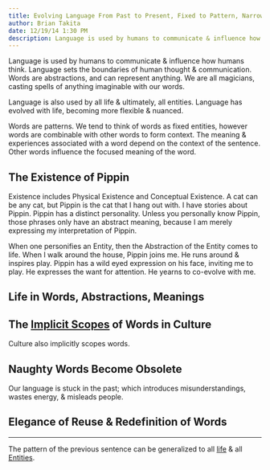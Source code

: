 ```yaml
---
title: Evolving Language From Past to Present, Fixed to Pattern, Narrow to Broad
author: Brian Takita
date: 12/19/14 1:30 PM
description: Language is used by humans to communicate & influence how humans think. Words set the boundaries of human thought & communication. Words are abstractions, and can represent anything. We are all magicians, casting spells of anything imaginable with our words. Language is also used by all life & ultimately, all entities. Language has evolved with life, becoming more flexible & nuanced.
---
```


Language is used by humans to communicate & influence how humans think. Language sets the boundaries of human thought & communication. Words are abstractions, and can represent anything. We are all magicians, casting spells of anything imaginable with our words.

Language is also used by all life & ultimately, all entities. Language has evolved with life, becoming more flexible & nuanced.

Words are patterns. We tend to think of words as fixed entities, however words are combinable with other words to form context. The meaning & experiences associated with a word depend on the context of the sentence. Other words influence the focused meaning of the word.

## The Existence of Pippin

Existence includes Physical Existence and Conceptual Existence. A cat can be any cat, but Pippin is the cat that I hang out with. I have stories about Pippin. Pippin has a distinct personality. Unless you personally know Pippin, those phrases only have an abstract meaning, because I am merely expressing my interpretation of Pippin.

When one personifies an Entity, then the Abstraction of the Entity comes to life. When I walk around the house, Pippin joins me. He runs around & inspires play. Pippin has a wild eyed expression on his face, inviting me to play. He expresses the want for attention. He yearns to co-evolve with me.

## Life in Words, Abstractions, Meanings

## The <a href="https://github.com/btakita/philosophy/blob/master/src/implicit-scope.md" target="_blank">Implicit Scopes</a> of Words in Culture

Culture also implicitly scopes words.

## Naughty Words Become Obsolete

Our language is stuck in the past; which introduces misunderstandings, wastes energy, & misleads people.

## Elegance of Reuse & Redefinition of Words

---
 
The pattern of the previous sentence can be generalized to all <a href="https://github.com/btakita/philosophy/blob/master/src/life.md" target="_blank">life</a> & all <a href="https://github.com/btakita/philosophy/blob/master/src/entity.md" target="_blank">Entities</a>.
